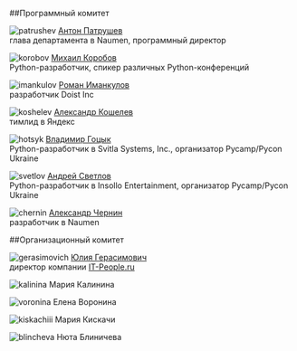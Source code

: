 ##Программный комитет

![patrushev](http://dropbucket.ru/pyconru/аpatrushev) [Антон Патрушев](http://www.linkedin.com/in/apatrushev)  
глава департамента в Naumen, программный директор


![korobov](http://dropbucket.ru/pyconru/korobov) [Михаил Коробов](http://kmike.ru/)  
Python-разработчик, спикер различных Python-конференций 


![imankulov](http://dropbucket.ru/pyconru/imankulov) [Роман Иманкулов](http://www.linkedin.com/pub/roman-imankulov/44/761/910)  
разработчик Doist Inc


![koshelev](http://dropbucket.ru/pyconru/koshelev) [Александр Кошелев](http://www.linkedin.com/in/daevaorn)  
тимлид в Яндекс


![hotsyk](http://dropbucket.ru/pyconru/hotsyk) [Владимир Гоцык](http://www.linkedin.com/in/hotsyk)  
Python-разработчик в Svitla Systems, Inc., организатор Pycamp/Pycon Ukraine


![svetlov](http://dropbucket.ru/pyconru/svetlov) [Андрей Светлов](http://www.linkedin.com/pub/andrew-svetlov/59/b1/586)  
Python-разработчик в Insollo Entertainment, организатор Pycamp/Pycon Ukraine


![chernin](http://dropbucket.ru/pyconru/chernin) [Александр Чернин](http://www.linkedin.com/pub/alex-chernin/0/b30/949)  
разработчик в Naumen


##Организационный комитет

![gerasimovich](http://dropbucket.ru/pycon/gerasimovich) [Юлия Герасимович](http://www.linkedin.com/pub/yulia-gerasimovich/50/623/266)  
директор компании [IT-People.ru](http://it-people.ru/)


![kalinina](http://dropbucket.ru/pycon/kalinina) Мария Калинина


![voronina](http://dropbucket.ru/pycon/voronina) Елена Воронина


![kiskachiii](http://dropbucket.ru/pycon/kiskachiii) Мария Кискачи


![blincheva](http://dropbucket.ru/pycon/blincheva) Нюта Блиничева
